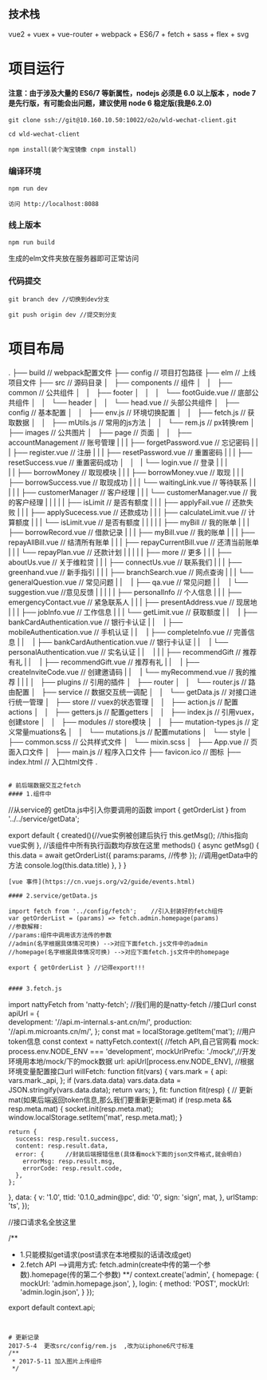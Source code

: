 ﻿
## 技术栈
vue2 + vuex + vue-router + webpack + ES6/7 + fetch + sass + flex + svg



# 项目运行

#### 注意：由于涉及大量的 ES6/7 等新属性，nodejs 必须是 6.0 以上版本 ，node 7 是先行版，有可能会出问题，建议使用 node 6 稳定版(我是6.2.0)

```
git clone ssh://git@10.160.10.50:10022/o2o/wld-wechat-client.git

cd wld-wechat-client  

npm install(装个淘宝镜像 cnpm install)

```

### 编译环境
```
npm run dev

访问 http://localhost:8088
```

### 线上版本
```
npm run build
```

生成的elm文件夹放在服务器即可正常访问

### 代码提交
```
git branch dev //切换到dev分支

git push origin dev //提交到分支
```

# 项目布局


.
├── build                                       // webpack配置文件
├── config                                      // 项目打包路径
├── elm                                         // 上线项目文件
├── src                                         // 源码目录
│   ├── components                              // 组件
│   │   ├── common                              // 公共组件
│   │   ├── footer
│   │   │   └── footGuide.vue                   // 底部公共组件
│   │   └── header
│   │       └── head.vue                        // 头部公共组件
│   ├── config                                  // 基本配置
│   │   ├── env.js                              // 环境切换配置
│   │   ├── fetch.js                            // 获取数据
│   │   ├── mUtils.js                           // 常用的js方法
│   │   └── rem.js                              // px转换rem
│   ├── images                                  // 公共图片
│   ├── page                                    // 页面
│   │   ├── accountManagement                    // 账号管理
|   |   |   ├── forgetPassword.vue              // 忘记密码
|   |   |   ├── register.vue                    // 注册
|   |   |   ├── resetPassword.vue               // 重置密码
|   |   |   ├── resetSuccess.vue                // 重置密码成功
│   │   |   └── login.vue                       // 登录
|   |   |  
|   |   ├── borrowMoney                         // 取现模块
|   |   |   ├── borrowMoney.vue                 // 取现
|   |   |   ├── borrowSuccess.vue               // 取现成功
|   |   |   └── waitingLink.vue                 // 等待联系
|   |   |
|   |   ├── customerManager                     // 客户经理
|   |   |   └── customerManager.vue             // 我的客户经理
|   |   |
|   |   ├── isLimit                             // 是否有额度
|   |   |   ├── applyFail.vue                   // 还款失败
|   |   |   ├── applySucecess.vue               // 还款成功
|   |   |   ├── calculateLimit.vue              // 计算额度
|   |   |   └── isLimit.vue                     // 是否有额度
|   |   |
|   |   ├── myBill                              // 我的账单
|   |   |   ├── borrowRecord.vue                // 借款记录
|   |   |   ├── myBill.vue                      // 我的账单
|   |   |   ├── repayAllBill.vue                // 结清所有账单
|   |   |   ├── repayCurrentBill.vue            // 还清当前账单
|   |   |   └── repayPlan.vue                   // 还款计划
|   |   |
|   |   ├── more                                // 更多
|   |   |   ├── aboutUs.vue                     // 关于维粒贷
|   |   |   ├── connectUs.vue                   // 联系我们
|   |   |   ├── greenhand.vue                   // 新手指引
|   |   |   ├── branchSearch.vue                // 网点查询
|   |   |   └── generalQuestion.vue             // 常见问题
|   |　 |       ├── qa.vue                      // 常见问题
|   |　 |       └── suggestion.vue              //意见反馈
|   |   |
|   |   ├── personalInfo                        // 个人信息
|   |   |   ├── emergencyContact.vue            // 紧急联系人
|   |   |   ├── presentAddress.vue              // 现居地
|   |   |   ├── jobInfo.vue                     // 工作信息
|   |   |   └── getLimit.vue                    // 获取额度
|   |　 |       ├── bankCardAuthentication.vue  // 银行卡认证
|   |　 |       ├── mobileAuthentication.vue    // 手机认证
|   |　 |       ├── completeInfo.vue            // 完善信息
|   |　 |       ├── bankCardAuthentication.vue  // 银行卡认证
|   |　 |       └── personalAuthentication.vue  // 实名认证
|   |　 |
|   |   ├── recommendGift                       // 推荐有礼
|   |　 |   ├── recommendGift.vue               // 推荐有礼
|   |　 |   ├── createInviteCode.vue            // 创建邀请码
|   |　 |   └── myRecommend.vue                 // 我的推荐
|   |   |
│   ├── plugins                                 // 引用的插件
│   ├── router
│   │   └── router.js                           // 路由配置
│   ├── service                                 // 数据交互统一调配
│   │   └── getData.js                          // 对接口进行统一管理
│   ├── store                                   // vuex的状态管理
│   │   ├── action.js                           // 配置actions
│   │   ├── getters.js                          // 配置getters
│   │   ├── index.js                            // 引用vuex，创建store
│   │   ├── modules                             // store模块
│   │   ├── mutation-types.js                   // 定义常量muations名
│   │   └── mutations.js                        // 配置mutations
│   └── style
│       ├── common.scss                         // 公共样式文件
│       └── mixin.scss
│   ├── App.vue                                 // 页面入口文件
│   ├── main.js                                 // 程序入口文件
├── favicon.ico                                 // 图标
├── index.html                                  // 入口html文件
.

```

# 前后端数据交互之fetch
#### 1.组件中

```
  //从service的 getDta.js中引入你要调用的函数
  import { getOrderList } from '../../service/getData';
  
  export default {
    created(){//vue实例被创建后执行
      this.getMsg();    //this指向vue实例
    },
    //该组件中所有执行函数均存放在这里
    methods() { 
      async getMsg() {
        this.data = await getOrderList({
            params:params,  //传参
        });   //调用getData中的方法
        console.log(this.data.title)
      },
    }
  }
  
```
[vue 事件](https://cn.vuejs.org/v2/guide/events.html)

#### 2.service/getData.js
```
    import fetch from '../config/fetch';    //引入封装好的fetch组件
    var getOrderList = (params) => fetch.admin.homepage(params)
    //参数解释:
    //params:组件中调用该方法传的参数
    //admin(名字根据具体情况可换) -->对应下面fetch.js文件中的admin
    //homepage(名字根据具体情况可换) -->对应下面fetch.js文件中的homepage
    
    export { getOrderList } //记得export!!!
```

#### 3.fetch.js

```
import nattyFetch from 'natty-fetch';   //我们用的是natty-fetch
//接口url
const apiUrl = {    
  development: '//api.m-internal.s-ant.cn/m/',
  production: '//api.m.microants.cn/m/',
};
const mat = localStorage.getItem('mat');    //用户token信息
const context = nattyFetch.context({    //fetch API,自己官网看
  mock: process.env.NODE_ENV === 'development', 
  mockUrlPrefix: './mock/',//开发环境用本地/mock/下的mock数据
  url: apiUrl[process.env.NODE_ENV],    //根据环境变量配置接口url
  willFetch: function fit(vars) {
    vars.mark = {
      api: vars.mark._api,
    };
    if (vars.data.data) vars.data.data = JSON.stringify(vars.data.data);
    return vars;
  },
  fit: function fit(resp) {
    // 更新mat(如果后端返回token信息,那么我们要重新更新mat)
    if (resp.meta && resp.meta.mat) {
      socket.init(resp.meta.mat);
      window.localStorage.setItem('mat', resp.meta.mat);
    }

    return {
      success: resp.result.success,
      content: resp.result.data,
      error: {      //封装后端报错信息(具体看mock下面的json文件格式,就会明白)
        errorMsg: resp.result.msg,
        errorCode: resp.result.code,
      },
    };
  },
  data: {
    v: '1.0',
    ttid: '0.1.0_admin@pc',
    did: '0',
    sign: 'sign',
    mat,
  },
  urlStamp: 'ts',
});


//接口请求名全放这里

/**
 *  1.只能模拟get请求(post请求在本地模拟的话请改成get)
 *  2.fetch API  -->调用方式: fetch.admin(create中传的第一个参数).homepage(传的第二个参数)
**/ 
context.create('admin', {
  homepage: {
    mockUrl: 'admin.homepage.json',
  },
  login: {
    method: 'POST',
    mockUrl: 'admin.login.json',
  }
});

export default context.api;
```


# 更新记录
2017-5-4  更改src/config/rem.js  ,改为以iphone6尺寸标准
/**
 * 2017-5-11 加入图片上传组件
 */
